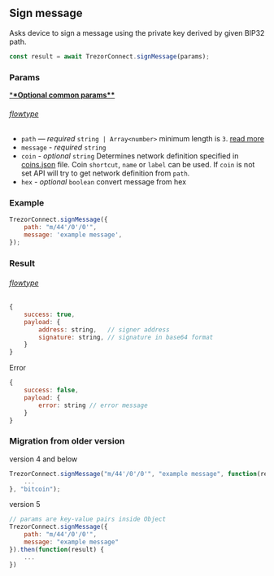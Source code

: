 ## Sign message

Asks device to sign a message using the private key derived by given BIP32 path.

```javascript
const result = await TrezorConnect.signMessage(params);
```

### Params

[\***\*Optional common params\*\***](commonParams.md)

###### [flowtype](../../src/js/types/params.js#L131-L135)

-   `path` — _required_ `string | Array<number>` minimum length is `3`. [read more](path.md)
-   `message` - _required_ `string`
-   `coin` - _optional_ `string` Determines network definition specified in [coins.json](../../src/data/coins.json) file. Coin `shortcut`, `name` or `label` can be used. If `coin` is not set API will try to get network definition from `path`.
-   `hex` - _optional_ `boolean` convert message from hex

### Example

```javascript
TrezorConnect.signMessage({
    path: "m/44'/0'/0'",
    message: 'example message',
});
```

### Result

###### [flowtype](../../src/js/types/response.js#L113-L116)

```javascript
{
    success: true,
    payload: {
        address: string,   // signer address
        signature: string, // signature in base64 format
    }
}
```

Error

```javascript
{
    success: false,
    payload: {
        error: string // error message
    }
}
```

### Migration from older version

version 4 and below

```javascript
TrezorConnect.signMessage("m/44'/0'/0'", "example message", function(result) {
    ...
}, "bitcoin");
```

version 5

```javascript
// params are key-value pairs inside Object
TrezorConnect.signMessage({
    path: "m/44'/0'/0'",
    message: "example message"
}).then(function(result) {
    ...
})
```
